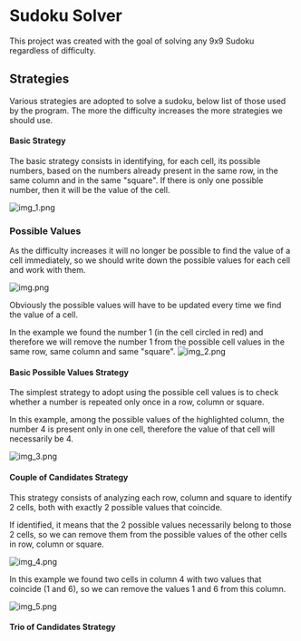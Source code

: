 # Sudoku Solver
This project was created with the goal of solving any 9x9 Sudoku regardless of difficulty.

## Strategies

Various strategies are adopted to solve a sudoku, below list of those used by the program.
The more the difficulty increases the more strategies we should use.

#### Basic Strategy

The basic strategy consists in identifying, for each cell, its possible numbers, based on the numbers already present in the same row, in the same column and in the same "square". 
If there is only one possible number, then it will be the value of the cell.

![img_1.png](images/img_1.png)

### Possible Values

As the difficulty increases it will no longer be possible to find the value of a cell immediately, so we should write down the possible values for each cell and work with them.

![img.png](images/img.png)

Obviously the possible values will have to be updated every time we find the value of a cell.

In the example we found the number 1 (in the cell circled in red) and therefore we will remove the number 1 from the possible cell values in the same row, same column and same "square".
![img_2.png](images/img_2.png)

#### Basic Possible Values Strategy

The simplest strategy to adopt using the possible cell values is to check whether a number is repeated only once in a row, column or square.

In this example, among the possible values of the highlighted column, the number 4 is present only in one cell, therefore the value of that cell will necessarily be 4.

![img_3.png](images/img_3.png)

#### Couple of Candidates Strategy

This strategy consists of analyzing each row, column and square to identify 2 cells, both with exactly 2 possible values that coincide.

If identified, it means that the 2 possible values necessarily belong to those 2 cells, so we can remove them from the possible values of the other cells in row, column or square.

![img_4.png](images/img_4.png)

In this example we found two cells in column 4 with two values that coincide (1 and 6), so we can remove the values 1 and 6 from this column.

![img_5.png](images/img_5.png)

#### Trio of Candidates Strategy
